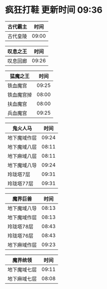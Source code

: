 # 疯狂打鞋 更新时间 09:36

| 古代霸主   | 时间    |
|--------|-------|
| 古代皇陵 | 09:00 |

| 叹息之王   | 时间    |
|--------|-------|
| 叹息回廊 | 09:26 |

| 猛魔之王   | 时间    |
|--------|-------|
| 铁血魔宫 | 09:25 |
| 铁血魔宫掉 | 08:00 |
| 扶血魔宫 | 08:00 |
| 兵血魔宫 | 09:25 |

| 鬼火人马   | 时间    |
|--------|-------|
| 地下魔域作层 | 09:24 |
| 地下魔域八层 | 08:11 |
| 地下麻域八层 | 08:11 |
| 地下魔域八导 | 09:24 |
| 玲珑塔7层 | 09:31 |
| 玲珑塔77层 | 09:31 |

| 魔界巨兽   | 时间    |
|--------|-------|
| 地下魔域八导 | 08:13 |
| 地下魔域作层 | 08:13 |
| 玲珑塔78层 | 08:43 |
| 玲珑塔76层 | 08:43 |
| 地下麻域作层 | 09:23 |

| 魔界统领   | 时间    |
|--------|-------|
| 地下魔域七层 | 09:11 |
| 地下麻域七层 | 08:08 |